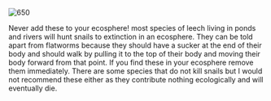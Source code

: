 ![650](7f396be7121206626c06f52e6f7691d2.png)

Never add these to your ecosphere! most species of leech living in ponds and rivers will hunt snails to extinction in an ecosphere. They can be told apart from flatworms because they should have a sucker at the end of their body and should walk by pulling it to the top of their body and moving their body forward from that point. If you find these in your ecosphere remove them immediately. There are some species that do not kill snails but I would not recommend these either as they contribute nothing ecologically and will eventually die.